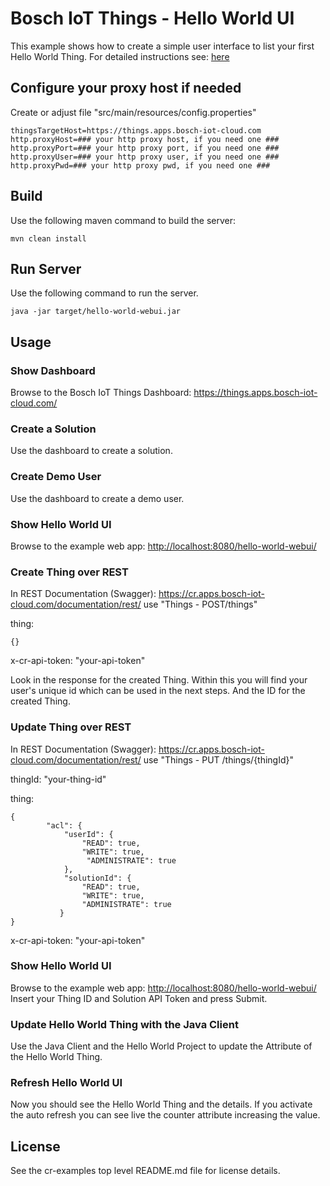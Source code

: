 # Bosch IoT Things - Hello World UI

This example shows how to create a simple user interface to list your first Hello World Thing.
For detailed instructions see: <a href="https://m2m.bosch-si.com/cr/doku.php?id=005_dev_guide:tutorial:001_hello_world">here</a>

## Configure your proxy host if needed

Create or adjust file "src/main/resources/config.properties"

```
thingsTargetHost=https://things.apps.bosch-iot-cloud.com
http.proxyHost=### your http proxy host, if you need one ###
http.proxyPort=### your http proxy port, if you need one ###
http.proxyUser=### your http proxy user, if you need one ###
http.proxyPwd=### your http proxy pwd, if you need one ###
```

## Build

Use the following maven command to build the server:
```
mvn clean install
```

## Run Server

Use the following command to run the server.
```
java -jar target/hello-world-webui.jar
```

## Usage

### Show Dashboard

Browse to the Bosch IoT Things Dashboard: <https://things.apps.bosch-iot-cloud.com/>

### Create a Solution

Use the dashboard to create a solution.

### Create Demo User

Use the dashboard to create a demo user.

### Show Hello World UI

Browse to the example web app: <http://localhost:8080/hello-world-webui/>

### Create Thing over REST

In REST Documentation (Swagger): <https://cr.apps.bosch-iot-cloud.com/documentation/rest/>
use "Things - POST/things"

thing: 
```
{}
```
x-cr-api-token: "your-api-token"

Look in the response for the created Thing. Within this you will find your user's unique id which can be used in the next steps.
And the ID for the created Thing.

### Update Thing over REST

In REST Documentation (Swagger): <https://cr.apps.bosch-iot-cloud.com/documentation/rest/>
use "Things - PUT /things/{thingId}"

thingId: "your-thing-id"

thing:
```
{
        "acl": {
            "userId": {
                "READ": true,
                "WRITE": true,
                 "ADMINISTRATE": true
            },
            "solutionId": {
                "READ": true,
                "WRITE": true,
                "ADMINISTRATE": true
           }
}
```

x-cr-api-token: "your-api-token"

### Show Hello World UI

Browse to the example web app: <http://localhost:8080/hello-world-webui/>
Insert your Thing ID and Solution API Token and press Submit. 

### Update Hello World Thing with the Java Client

Use the Java Client and the Hello World Project to update the Attribute of the Hello World Thing.

### Refresh Hello World UI

Now you should see the Hello World Thing and the details. If you activate the auto refresh you can see live the counter attribute increasing the value.

## License

See the cr-examples top level README.md file for license details.
